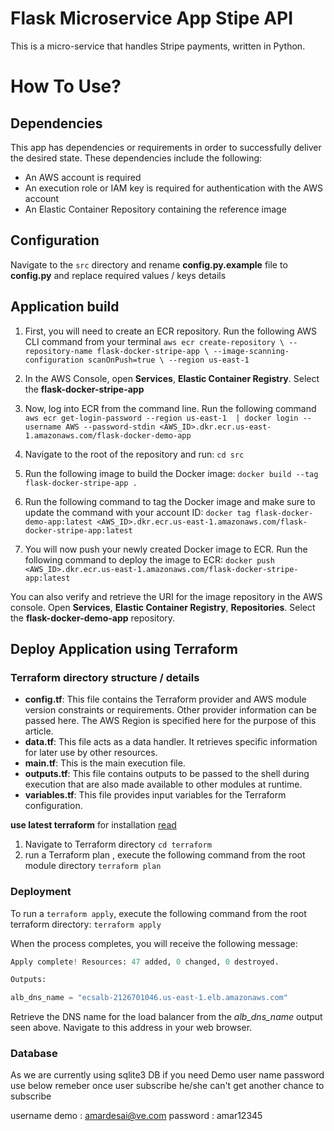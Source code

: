 # Flask Microservice App Stipe API

This is a micro-service that handles Stripe payments, written in Python.

#  How To Use?
## Dependencies
This app has dependencies or requirements in order to successfully deliver the desired state. These dependencies include the following:

-   An AWS account is required
-   An execution role or IAM key is required for authentication with the AWS account
-   An Elastic Container Repository containing the reference image

## Configuration
Navigate to the `src` directory and rename **config.py.example** file to **config.py** and replace required values / keys details

## Application build

 1. First, you will need to create an ECR repository. Run the following AWS CLI command from your terminal
 `aws ecr create-repository \ --repository-name flask-docker-stripe-app \ --image-scanning-configuration scanOnPush=true \ --region us-east-1`

 2. In the AWS Console, open **Services**, **Elastic Container Registry**. Select the **flask-docker-stripe-app**

 3. Now, log into ECR from the command line. Run the following command
`aws ecr get-login-password --region us-east-1  | docker login --username AWS --password-stdin <AWS_ID>.dkr.ecr.us-east-1.amazonaws.com/flask-docker-demo-app`

 4. Navigate to the root of the repository and run:
`cd src `
5. Run the following image to build the Docker image:
`docker build --tag flask-docker-stripe-app .`
6. Run the following command to tag the Docker image and make sure to update the command with your account ID:
   `docker tag flask-docker-demo-app:latest <AWS_ID>.dkr.ecr.us-east-1.amazonaws.com/flask-docker-stripe-app:latest`
7. You will now push your newly created Docker image to ECR. Run the following command to deploy the image to ECR:
`docker push <AWS_ID>.dkr.ecr.us-east-1.amazonaws.com/flask-docker-stripe-app:latest`

You can also verify and retrieve the URI for the image repository in the AWS console. Open **Services**, **Elastic Container Registry**, **Repositories**. Select the **flask-docker-demo-app** repository.

## Deploy Application using Terraform
### Terraform directory structure / details
-   **config.tf**: This file contains the Terraform provider and AWS module version constraints or requirements. Other provider information can be passed here. The AWS Region is specified here for the purpose of this article.
-   **data.tf**: This file acts as a data handler. It retrieves specific information for later use by other resources.
-   **main.tf**: This is the main execution file.
-   **outputs.tf**: This file contains outputs to be passed to the shell during execution that are also made available to other modules at runtime.
-   **variables.tf**: This file provides input variables for the Terraform configuration.

**use latest terraform** for installation [read](https://learn.hashicorp.com/tutorials/terraform/install-cli)
1. Navigate to Terraform directory
`cd terraform`
2. run a Terraform plan , execute the following command from the root module directory
`terraform plan`
### Deployment
To run a `terraform apply`, execute the following command from the root terraform directory:
`terraform apply`

When the process completes, you will receive the following message:

```python
Apply complete! Resources: 47 added, 0 changed, 0 destroyed.

Outputs:

alb_dns_name = "ecsalb-2126701046.us-east-1.elb.amazonaws.com"
```

Retrieve the DNS name for the load balancer from the _alb_dns_name_ output seen above. Navigate to this address in your web browser.

### Database
As we are currently using sqlite3 DB
if you need Demo user name password use below remeber once user subscribe he/she can't get another chance to subscribe

username demo : amardesai@ve.com
password : amar12345
